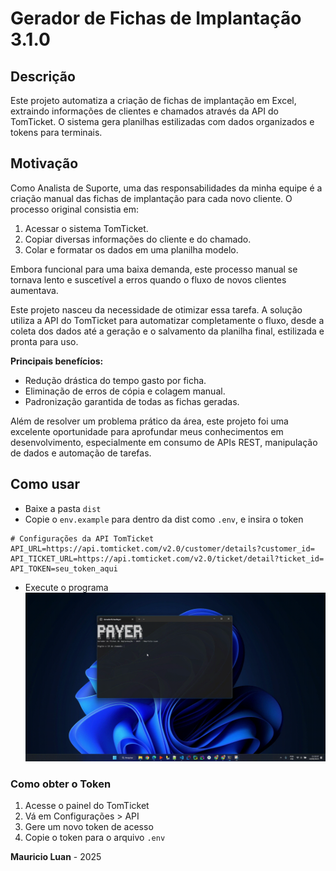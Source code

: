 # Gerador de Fichas de Implantação 3.1.0

## Descrição

Este projeto automatiza a criação de fichas de implantação em Excel, extraindo informações de clientes e chamados através da API do TomTicket. O sistema gera planilhas estilizadas com dados organizados e tokens para terminais.

## Motivação

Como Analista de Suporte, uma das responsabilidades da minha equipe é a criação manual das fichas de implantação para cada novo cliente. O processo original consistia em:

1. Acessar o sistema TomTicket.
2. Copiar diversas informações do cliente e do chamado.
3. Colar e formatar os dados em uma planilha modelo.

Embora funcional para uma baixa demanda, este processo manual se tornava lento e suscetível a erros quando o fluxo de novos clientes aumentava.

Este projeto nasceu da necessidade de otimizar essa tarefa. A solução utiliza a API do TomTicket para automatizar completamente o fluxo, desde a coleta dos dados até a geração e o salvamento da planilha final, estilizada e pronta para uso.

**Principais benefícios:**

- Redução drástica do tempo gasto por ficha.
- Eliminação de erros de cópia e colagem manual.
- Padronização garantida de todas as fichas geradas.

Além de resolver um problema prático da área, este projeto foi uma excelente oportunidade para aprofundar meus conhecimentos em desenvolvimento, especialmente em consumo de APIs REST, manipulação de dados e automação de tarefas.

## Como usar

- Baixe a pasta `dist`
- Copie o `env.example` para dentro da dist como `.env`, e insira o token

```env
# Configurações da API TomTicket
API_URL=https://api.tomticket.com/v2.0/customer/details?customer_id=
API_TICKET_URL=https://api.tomticket.com/v2.0/ticket/detail?ticket_id=
API_TOKEN=seu_token_aqui
```

- Execute o programa
  ![alt text](demonstracao.gif)

### Como obter o Token

1. Acesse o painel do TomTicket
2. Vá em Configurações > API
3. Gere um novo token de acesso
4. Copie o token para o arquivo `.env`

**Mauricio Luan** - 2025
